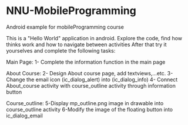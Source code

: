 # NNU-MobileProgramming
Android example for mobileProgramming course

This is a "Hello World" application in android.
Explore the code, find how thinks work and how to navigate between activities
After that try it yourselves and complete the following tasks:

Main Page:
1- Complete the information function in the main page

About Course:
2- Design About course page, add textviews,...etc.
3- Change the email icon (ic_dialog_alert) into (ic_dialog_info)
4- Connect About_course activity with course_outline activity through information button

Course_outline:
5-Display mp_outline.png image in drawable into course_outline activity
6-Modify the image of the floating button into ic_dialog_email 
